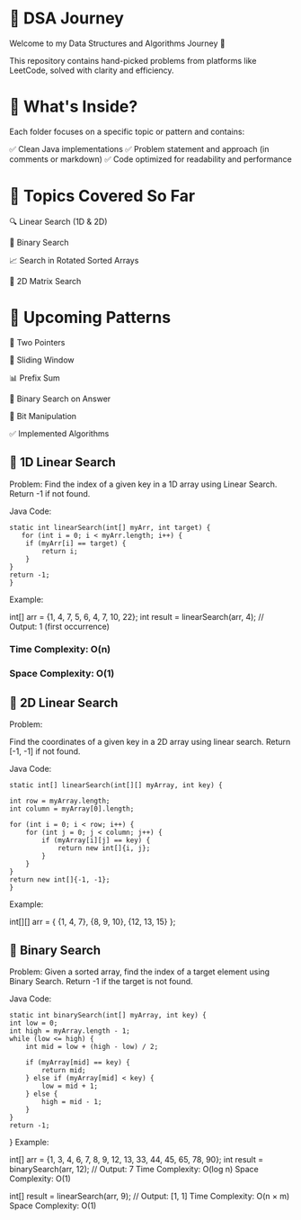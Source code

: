 # 📘 DSA Journey


Welcome to my Data Structures and Algorithms Journey 🚀

This repository contains hand-picked problems from platforms like LeetCode, solved with clarity and efficiency.

# 📌 What's Inside?
Each folder focuses on a specific topic or pattern and contains:

✅ Clean Java implementations
✅ Problem statement and approach (in comments or markdown)
✅ Code optimized for readability and performance

# 🧠 Topics Covered So Far
🔍 Linear Search (1D & 2D)

🔎 Binary Search

📈 Search in Rotated Sorted Arrays

🔁 2D Matrix Search

# 🔄 Upcoming Patterns
🎯 Two Pointers

📏 Sliding Window

📊 Prefix Sum

🔁 Binary Search on Answer

🧩 Bit Manipulation

✅ Implemented Algorithms  

## 🔹 1D Linear Search
Problem:
Find the index of a given key in a 1D array using Linear Search. Return -1 if not found.

Java Code:

    static int linearSearch(int[] myArr, int target) {
       for (int i = 0; i < myArr.length; i++) {
        if (myArr[i] == target) {
            return i;
        }
    }
    return -1;
    }


Example:
  
int[] arr = {1, 4, 7, 5, 6, 4, 7, 10, 22};
int result = linearSearch(arr, 4);  // Output: 1 (first occurrence)

### Time Complexity: O(n)
### Space Complexity: O(1)

## 🔹 2D Linear Search

Problem:

Find the coordinates of a given key in a 2D array using linear search. Return [-1, -1] if not found.

Java Code:


   
    static int[] linearSearch(int[][] myArray, int key) {
    
    int row = myArray.length;
    int column = myArray[0].length;
    
    for (int i = 0; i < row; i++) {
        for (int j = 0; j < column; j++) {
            if (myArray[i][j] == key) {
                return new int[]{i, j};
            }
        }
    }
    return new int[]{-1, -1};
    }


Example:

int[][] arr = {
    {1, 4, 7},
    {8, 9, 10},
    {12, 13, 15}
};


## 🔎 Binary Search

Problem:
Given a sorted array, find the index of a target element using Binary Search. Return -1 if the target is not found.

Java Code:    

    static int binarySearch(int[] myArray, int key) {
    int low = 0;
    int high = myArray.length - 1;
    while (low <= high) {
        int mid = low + (high - low) / 2;

        if (myArray[mid] == key) {
            return mid;
        } else if (myArray[mid] < key) {
            low = mid + 1;
        } else {
            high = mid - 1;
        }
    }
    return -1;
}
Example:

int[] arr = {1, 3, 4, 6, 7, 8, 9, 12, 13, 33, 44, 45, 65, 78, 90};
int result = binarySearch(arr, 12); // Output: 7
Time Complexity: O(log n)
Space Complexity: O(1)

int[] result = linearSearch(arr, 9);  // Output: [1, 1]
Time Complexity: O(n × m)
Space Complexity: O(1)

